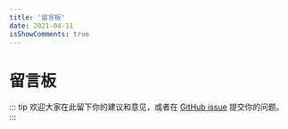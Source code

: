 ```yaml
---
title: '留言板'
date: 2021-04-11
isShowComments: true
---
```


# 留言板

::: tip
欢迎大家在此留下你的建议和意见，或者在 [GitHub issue](https://github.com/Hongbusi/vuepress-theme-hbs) 提交你的问题。
:::
